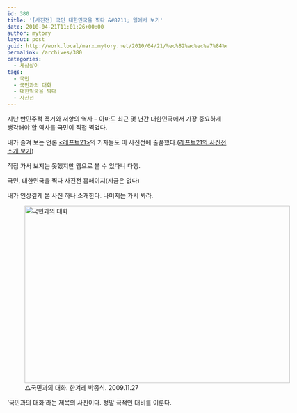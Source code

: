 ```yaml
---
id: 380
title: '[사진전] 국민 대한민국을 찍다 &#8211; 웹에서 보기'
date: 2010-04-21T11:01:26+00:00
author: mytory
layout: post
guid: http://work.local/marx.mytory.net/2010/04/21/%ec%82%ac%ec%a7%84%ec%a0%84-%ea%b5%ad%eb%af%bc-%eb%8c%80%ed%95%9c%eb%af%bc%ea%b5%ad%ec%9d%84-%ec%b0%8d%eb%8b%a4-%ec%9b%b9%ec%97%90%ec%84%9c-%eb%b3%b4%ea%b8%b0/
permalink: /archives/380
categories:
  - 세상살이
tags:
  - 국민
  - 국민과의 대화
  - 대한믹국을 찍다
  - 사진전
---
```

지난 반민주적 폭거와 저항의 역사 &#8211; 아마도 최근 몇 년간 대한민국에서 가장 중요하게 생각해야 할 역사를 국민이 직접 찍었다.

내가 즐겨 보는 언론 <a title="[http://www.left21.com/]로 이동합니다." href="http://www.left21.com/" target="_blank"><레프트21></a>의 기자들도 이 사진전에 출품했다.(<a title="[http://www.left21.com/article/7976]로 이동합니다." href="http://www.left21.com/article/7976" target="_blank">레프트21의 사진전 소개 보기</a>)

직접 가서 보지는 못했지만 웹으로 볼 수 있다니 다행.

국민, 대한민국을 찍다 사진전 홈페이지(지금은 없다)

내가 인상깊게 본 사진 하나 소개한다. 나머지는 가서 봐라.</p> 

<p style="text-align: center;">
  <figure style="width: 610px" class="wp-caption aligncenter"><img src="http://work.local/marx.mytory.net/wp-content/uploads/1/cfile7.uf.131B28164BCEDA5275AE84.jpg" width="610" height="407" alt="국민과의 대화" filename="cfile7.uf.131B28164BCEDA5275AE84.jpg" filemime="image/jpeg" /><figcaption class="wp-caption-text">△국민과의 대화. 한겨레 박종식. 2009.11.27</figcaption></figure>
</p></p> 

&#8216;국민과의 대화&#8217;라는 제목의 사진이다. 정말 극적인 대비를 이룬다.